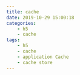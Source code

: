 ```yaml
---
title: cache
date: 2019-10-29 15:00:18
categories:
    - h5
    - cache
tags:
    - h5
    - cache
    - application Cache
    - cache store
---
```

